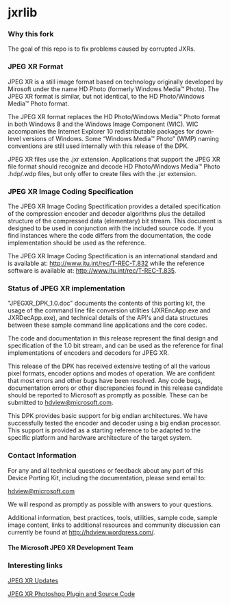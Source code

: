 # jxrlib

### Why this fork
The goal of this repo is to fix problems caused by corrupted JXRs.

### JPEG XR Format
JPEG XR is a still image format based on
technology originally developed by Mirosoft under the name HD Photo (formerly
Windows Media™ Photo). The JPEG XR format is similar, but not identical, to the
HD Photo/Windows Media™ Photo format.

The JPEG XR format replaces the HD Photo/Windows Media™ Photo format in both
Windows 8 and the Windows Image Component (WIC). WIC accompanies the Internet
Explorer 10 redistributable packages for down-level versions of Windows.
Some “Windows Media™ Photo” (WMP) naming conventions are still used internally
with this release of the DPK.

JPEG XR files use the .jxr extension.  Applications that support the JPEG XR
file format should recognize and decode HD Photo/Windows Media™ Photo
.hdp/.wdp files, but only offer to create files with the .jxr extension.

### JPEG XR Image Coding Specification
The JPEG XR Image Coding Spectification provides a detailed specification of the 
compression encoder and decoder algorithms plus the detailed structure of the 
compressed data (elementary) bit stream.  This document is designed to be used in 
conjunction with the included source code.  If you find instances where the code 
differs from the documentation, the code implementation should be used as the 
reference.

The JPEG XR Image Coding Spectification is an international standard and is
available at: http://www.itu.int/rec/T-REC-T.832 while the reference software is
available at: http://www.itu.int/rec/T-REC-T.835.

### Status of JPEG XR implementation
"JPEGXR_DPK_1.0.doc" documents the contents of this porting kit, the usage of 
the command line file conversion utilities (JXREncApp.exe and JXRDecApp.exe), and 
technical details of the API's and data structures between these sample command 
line applications and the core codec.

The code and documentation in this release represent the final design and 
specification of the 1.0 bit stream, and can be used as the reference for final 
implementations of encoders and decoders for JPEG XR.

This release of the DPK has received extensive testing of all the various pixel 
formats, encoder options and modes of operation.  We are confident that most errors 
and other bugs have been resolved.  Any code bugs, documentation errors or other 
discrepancies found in this release candidate should be reported to Microsoft as 
promptly as possible.  These can be submitted to hdview@microsoft.com.

This DPK provides basic support for big endian architectures.  We have 
successfully tested the encoder and decoder using a big endian processor.  This 
support is provided as a starting reference to be adapted to the specific 
platform and hardware architecture of the target system.

### Contact Information
For any and all technical questions or feedback about any part of this Device
Porting Kit, including the documentation, please send email to:

  hdview@microsoft.com

We will respond as promptly as possible with answers to your questions.

Additional information, best practices, tools, utilities, sample code, sample 
image content, links to additional resources and community discussion can 
currently be found at http://hdview.wordpress.com/.

#### The Microsoft JPEG XR Development Team
### Interesting links
[JPEG XR Updates](https://hdview.wordpress.com/2013/05/30/jpegxr-updates/)

[JPEG XR Photoshop Plugin and Source Code](https://hdview.wordpress.com/2013/04/11/jpegxr-photoshop-plugin-and-source-code/)
